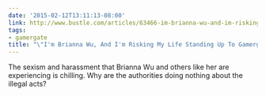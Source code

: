 ```yaml
---
date: '2015-02-12T13:11:13-08:00'
link: http://www.bustle.com/articles/63466-im-brianna-wu-and-im-risking-my-life-standing-up-to-gamergate
tags:
- gamergate
title: "\"I'm Brianna Wu, And I'm Risking My Life Standing Up To Gamergate\""
---
```


The sexism and harassment that Brianna Wu and others like her are experiencing is chilling. Why are the authorities doing nothing about the illegal acts?
